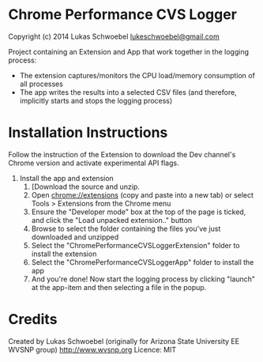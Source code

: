Chrome Performance CVS Logger
=============================
Copyright (c) 2014 Lukas Schwoebel <lukeschwoebel@gmail.com>

Project containing an Extension and App that work together in the logging process:
* The extension captures/monitors the CPU load/memory consumption of all processes
* The app writes the results into a selected CSV files (and therefore, implicitly starts and stops the logging process)

Installation Instructions
=========================

Follow the instruction of the Extension to download the Dev channel's Chrome version and
activate experimental API flags.

1. Install the app and extension
    1. [Download the source and unzip.
    2. Open <a href="chrome://extensions" target="_blank">chrome://extensions</a> (copy and paste into a new tab) or select Tools > Extensions from the Chrome menu
    3. Ensure the "Developer mode" box at the top of the page is ticked, and click the "Load unpacked extension.." button
    4. Browse to select the folder containing the files you've just downloaded and unzipped
	5. Select the "ChromePerformanceCVSLoggerExtension" folder to install the extension
	6. Select the "ChromePerformanceCVSLoggerApp" folder to install the app
    7. And you're done! Now start the logging process by clicking "launch" at the app-item and then selecting a file in the popup.

Credits
=======

Created by Lukas Schwoebel (originally for Arizona State University EE WVSNP group)
http://www.wvsnp.org
Licence: MIT
